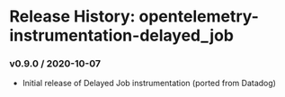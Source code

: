 # Release History: opentelemetry-instrumentation-delayed_job

### v0.9.0 / 2020-10-07

* Initial release of Delayed Job instrumentation (ported from Datadog)

